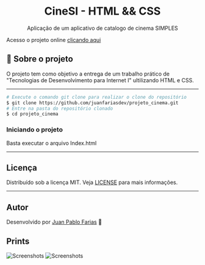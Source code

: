 <h1 align="center">
    CineSI - HTML && CSS
</h1>
<p align="center">Aplicação de um aplicativo de catalogo de cinema SIMPLES</p>

Acesso o projeto online [clicando aqui](https://juanfariasdev.github.io/projeto_cinema/)

## 🎯 Sobre o projeto

O projeto tem como objetivo a entrega de um trabalho prático de "Tecnologias de Desenvolvimento para Internet I" ultilizando HTML e CSS.

---

```bash
# Execute o comando git clone para realizar o clone do repositório
$ git clone https://github.com/juanfariasdev/projeto_cinema.git
# Entre na pasta do repositório clonado
$ cd projeto_cinema
```

### **Iniciando o projeto**

Basta executar o arquivo Index.html

---

## Licença

Distribuído sob a licença MIT. Veja [LICENSE](LICENSE) para mais informações.

---

## Autor

Desenvolvido por [Juan Pablo Farias](https://juanpablofarias.com/) 👋

## Prints

![Screenshots](screenshots/print1.jpg)
![Screenshots](screenshots/print2.jpg)

